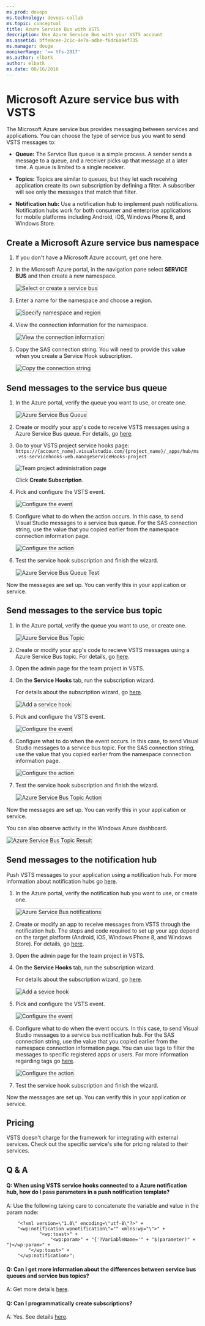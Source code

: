 ```yaml
---
ms.prod: devops
ms.technology: devops-collab
ms.topic: conceptual
title: Azure Service Bus with VSTS
description: Use Azure Service Bus with your VSTS account
ms.assetid: bffe0cee-2c1c-4e7a-adbe-f6dc6a94f735
ms.manager: douge
monikerRange: '>= tfs-2017'
ms.author: elbatk
author: elbatk
ms.date: 08/16/2016
---
```


# Microsoft Azure service bus with VSTS

The Microsoft Azure service bus provides messaging between services and applications.
You can choose the type of service bus you want to send VSTS messages to:

- **Queue:** The Service Bus queue is a simple process.
A sender sends a message to a queue, and a receiver
picks up that message at a later time. A queue is limited to a single receiver.

- **Topics:** Topics are similar to queues, but they let
each receiving application create its own subscription by defining a filter.
A subscriber will see only the messages that match that filter.

- **Notification hub:** Use a notification hub to implement push notifications.
Notification hubs work for both consumer and enterprise applications
for mobile platforms including Android, iOS, Windows Phone 8, and Windows Store.

## Create a Microsoft Azure service bus namespace

1. If you don't have a Microsoft Azure account, get one here.

2. In the Microsoft Azure portal, in the navigation pane select **SERVICE BUS**
and then create a new namespace. 

   <img alt="Select or create a service bus" src="./_img/azure-service-bus/create-service-bus.jpg" style="border: 1px solid #CCCCCC" />

3. Enter a name for the namespace and choose a region.

   <img alt="Specify namespace and region" src="./_img/azure-service-bus/namespace.png" style="border: 1px solid #CCCCCC" />

4. View the connection information for the namespace.

   <img alt="View the connection information" src="./_img/azure-service-bus/connection-information.png" style="border: 1px solid #CCCCCC" />


5. Copy the SAS connection string. You will need to provide this value
when you create a Service Hook subscription. 

   <img alt="Copy the connection string" src="./_img/azure-service-bus/connection-string.png" style="border: 1px solid #CCCCCC" />

## Send messages to the service bus queue

1. In the Azure portal, verify the queue you want to use, or create one.

   <img alt="Azure Service Bus Queue" src="./_img/azure-service-bus/queues.png" style="border: 1px solid #CCCCCC" />

2. Create or modify your app's code to receive VSTS
messages using a Azure Service Bus queue. For details, go [here](http://azure.microsoft.com/en-us/documentation/articles/service-bus-dotnet-how-to-use-queues/).

0. Go to your VSTS project service hooks page: `https://{account_name}.visualstudio.com/{project_name}/_apps/hub/ms.vss-servicehooks-web.manageServiceHooks-project`

	![Team project administration page](./_img/add-service-hook.png)

	Click **Create Subscription**.

5. Pick and configure the VSTS event.

   <img alt="Configure the event" src="./_img/azure-service-bus/configure-event.png" style="border: 1px solid #CCCCCC" />

6. Configure what to do when the action occurs. In this case,
to send Visual Studio messages to a service bus queue.
For the SAS connection string, use the value that you copied earlier
from the namespace connection information page. 

   <img alt="Configure the action" src="./_img/azure-service-bus/configure-action.png" style="border: 1px solid #CCCCCC" />

7. Test the service hook subscription and finish the wizard.

   <img alt="Azure Service Bus Queue Test" src="./_img/azure-service-bus/test.png" style="border: 1px solid #CCCCCC" />

Now the messages are set up.
You can verify this in your application or service.

## Send messages to the service bus topic

1. In the Azure portal, verify the queue you want to use, or create one. 

   <img alt="Azure Service Bus Topic" src="./_img/azure-service-bus/topics.png" style="border: 1px solid #CCCCCC" />

2. Create or modify your app's code to recieve
VSTS messages using a Azure Service Bus topic.
For details, go [here](http://azure.microsoft.com/en-us/documentation/articles/service-bus-dotnet-how-to-use-topics-subscriptions/).

3. Open the admin page for the team project in VSTS.

4. On the **Service Hooks** tab, run the subscription wizard.

   For details about the subscription wizard, go [here](../index.md). 

   <img alt="Add a service hook" src="./_img/azure-service-bus/add-service-hook.png" style="border: 1px solid #CCCCCC" />

5. Pick and configure the VSTS event.

   <img alt="Configure the event" src="./_img/azure-service-bus/configure-topic-event.png" style="border: 1px solid #CCCCCC" />

6. Configure what to do when the event occurs. In this case,
to send Visual Studio messages to a service bus topic.
For the SAS connection string, use the value that you copied earlier
from the namespace connection information page. 

   <img alt="Configure the action" src="./_img/azure-service-bus/configure-topic-action.png" style="border: 1px solid #CCCCCC" />

7. Test the service hook subscription and finish the wizard.

   <img alt="Azure Service Bus Topic Action" src="./_img/azure-service-bus/test-topic.png" style="border: 1px solid #CCCCCC" />

Now the messages are set up. You can verify this in your application or service.

You can also observe activity in the Windows Azure dashboard.  

<img alt="Azure Service Bus Topic Result" src="./_img/azure-service-bus/dashboard.png" style="border: 1px solid #CCCCCC" />

## Send messages to the notification hub

Push VSTS messages to your application using a notification hub.
For more information about notification hubs go [here](https://msdn.microsoft.com/en-us/library/azure/jj891130.aspx/).

1. In the Azure portal, verify the notification hub you want to use, or create one.

   <img alt="Azure Service Bus notifications" src="./_img/azure-service-bus/notification-hubs.png" style="border: 1px solid #CCCCCC" />

2. Create or modify an app to receive messages from VSTS through the notification hub. 
The steps and code required to set up your app depend on the target platform (Android, iOS, Windows Phone 8, and Windows Store).
For details, go [here](http://azure.microsoft.com/en-us/documentation/services/notification-hubs/).

3. Open the admin page for the team project in VSTS.

4. On the **Service Hooks** tab, run the subscription wizard.
 
   For details about the subscription wizard, go [here](../index.md).

   <img alt="Add a sevice hook" src="./_img/azure-service-bus/add-service-hook.png" style="border: 1px solid #CCCCCC" />

5. Pick and configure the VSTS event.

   <img alt="Configure the event" src="./_img/azure-service-bus/configure-notification-event.png" style="border: 1px solid #CCCCCC" />

6. Configure what to do when the event occurs. In this case,
to send Visual Studio messages to a service bus notification hub.
For the SAS connection string, use the value that you copied earlier
from the namespace connection information page.
You can use tags to filter the messages to specific registered apps
or users. For more information regarding tags go [here](https://msdn.microsoft.com/library/azure/dn530749.aspx/).

   <img alt="Configure the action" src="./_img/azure-service-bus/configure-notification-action.png" style="border: 1px solid #CCCCCC" />

7. Test the service hook subscription and finish the wizard.

Now the messages are set up.
You can verify this in your application or service.

## Pricing
VSTS doesn't charge for the framework for integrating with external services. Check out the specific service's site
for pricing related to their services. 

## Q & A

<!-- BEGINSECTION class="m-qanda" -->

#### Q: When using VSTS service hooks connected to a Azure notification hub, how do I pass parameters in a push notification template?

A: Use the following taking care to concatenate the variable and value in the param node:

```
    "<?xml version=\"1.0\" encoding=\"utf-8\"?>" +
    "<wp:notification wpnotification\"="" xmlns:wp="\">" +
            "<wp:toast>" +
                "<wp:param>" + "{'?VariableName='" + "$(parameter)" + "}</wp:param>" +
        "</wp:toast>" +
    "</wp:notification>";
```

#### Q: Can I get more information about the differences between service bus queues and service bus topics?

A: Get more details [here](http://azure.microsoft.com/en-us/documentation/articles/fundamentals-service-bus-hybrid-solutions/).

#### Q: Can I programmatically create subscriptions?

A: Yes. See details [here](../create-subscription.md).

<!-- ENDSECTION -->
